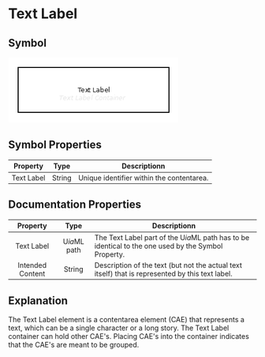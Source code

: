 # Text Label

## Symbol
![image](cad-text-label.png)

## Symbol Properties

| Property | Type | Descriptionn|
|:----------:|:------:|-------------|
| Text Label | String | Unique identifier within the contentarea. |

## Documentation Properties
| Property | Type | Descriptionn|
|:----------:|:------:|-------------|
| Text Label | U*ia*ML path | The Text Label part of the U*ia*ML path has to be identical to the one used by the Symbol Property. |
| Intended Content | String | Description of the text (but not the actual text itself) that is represented by this text label. |

## Explanation
The Text Label element is a contentarea element (CAE) that represents a text, which can be a single character or a long story. The Text Label container can hold other CAE's. Placing CAE's into the container indicates that the CAE's are meant to be grouped.
